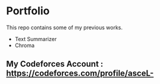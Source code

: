 # Portfolio

This repo contains some of my previous works.
- Text Summarizer
- Chroma
 
## My Codeforces Account : https://codeforces.com/profile/asceL-
